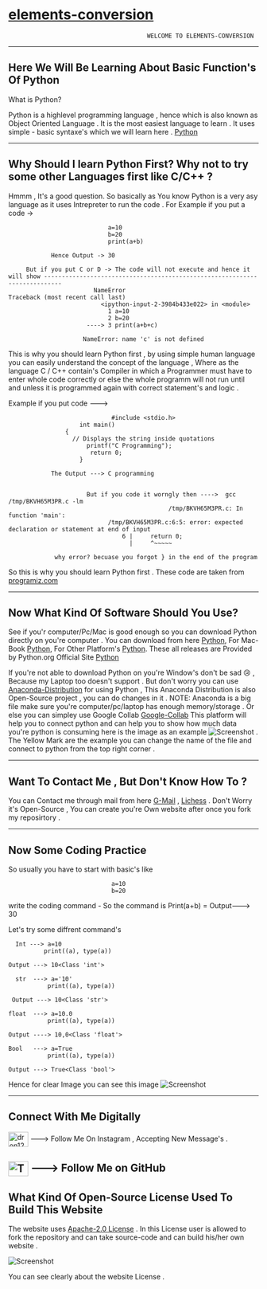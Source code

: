 # [elements-conversion](https://the-user-python.github.io/elements-conversion)

                                           WELCOME TO ELEMENTS-CONVERSION 

------------------------------------------------------------------------------------------------------------------------------------------


## Here We Will Be Learning About Basic Function's Of Python

 What is Python?

Python is a highlevel programming language , hence which is also known as Object Oriented Language . It is the most easiest language   to learn . It uses simple - basic syntaxe's which we will learn here .  [Python](https://en.wikipedia.org/wiki/Python_programming_language) 

------------------------------------------------------------------------------------------------------------------------------------------

## Why Should I learn Python First? Why not to try some other Languages first like C/C++ ?

Hmmm , It's a good question. So basically as You know Python is a very asy language as it uses Intrepreter to run the code . For       Example if you put a code ->  
  
                                a=10
                                b=20
                                print(a+b)
                                
                Hence Output -> 30
                
         But if you put C or D -> The code will not execute and hence it will show ---------------------------------------------------------------------------
                            NameError                                 Traceback (most recent call last)
                              <ipython-input-2-3984b433e022> in <module>
                                1 a=10
                                2 b=20
                          ----> 3 print(a+b+c)

                         NameError: name 'c' is not defined
                         
This is why you should learn Python first , by using simple human language you can easily understand the concept of the language , Where as the language C / C++ contain's Compiler in which a Programmer must have to enter whole code correctly or else the whole programm will not run until and unless it is programmed again with correct statement's and logic . 

Example if you put code ---> 
                                 
                                 
                                 #include <stdio.h>    
                        int main()
                    { 
                      // Displays the string inside quotations
                          printf("C Programming");
                           return 0;
                        }
                        
                The Output ---> C programming 
                
                
                          But if you code it worngly then ---->  gcc /tmp/BKVH65M3PR.c -lm
                                                 /tmp/BKVH65M3PR.c: In function 'main':
                                /tmp/BKVH65M3PR.c:6:5: error: expected declaration or statement at end of input
                                    6 |     return 0;
                                      |     ^~~~~~
                                      
                 why error? becuase you forgot } in the end of the program   


So this is why you should learn Python first . These code are taken from [programiz.com](https://www.programiz.com/c-programming)         

------------------------------------------------------------------------------------------------------------------------------------------

## Now What Kind Of Software Should You Use? 
See if you'r computer/Pc/Mac is good enough so you can download Python directly on you're computer . You can download from here   [Python](https://www.python.org/downloads/windows/), For Mac-Book [Python](https://www.python.org/downloads/macos/), For Other        Platform's [Python](https://www.python.org/download/other/). These all releases are Provided by Python.org Official Site [Python](https://www.python.org/) 
  
  If you're not able to download Python on you're Window's don't be sad :cry: , Because my Laptop too doesn't support . But don't worry you can use [Anaconda-Distribution](https://www.anaconda.com/products/distribution) for using Python , This Anaconda Distribution is also Open-Source project , you can do changes in it . NOTE: Anaconda is a big file make sure you're computer/pc/laptop has enough memory/storage . Or else you can simpley use Google Collab [Google-Collab](https://colab.research.google.com/) This platform will help you to connect python and can help you to show how much data you're python is consuming here is the image as an example 
  ![Screenshot](https://user-images.githubusercontent.com/97610126/224493805-905c8efa-ad08-45f1-8c1c-6d0d018879c9.png) . The Yellow Mark are the example you can change the name of the file and connect to python from the top right corner . 
  
------------------------------------------------------------------------------------------------------------------------------------------
 
## Want To Contact Me , But Don't Know How To ? 
   
You can Contact me through mail from here [G-Mail](https://mail.google.com/mail/?tab=rm&authuser=0&ogbl) , [Lichess]( https://lichess.org/) . Don't Worry it's Open-Source , You can create you're Own website after once you fork my reposirtory . 
  
----------------------------------------------------------------------------------------------------------------------------------------  
 
## Now Some Coding Practice 
 
So usually you have to start with basic's like 
  
  
                                 a=10
                                 b=20
    
write the coding command - So the command is Print(a+b) = Output---> 30 

Let's try some diffrent command's 

      Int ---> a=10 
              print((a), type(a))
              
    Output ---> 10<Class 'int'>  
    
      str  ---> a='10'
               print((a), type(a))
  
     Output ---> 10<Class 'str'>      
    
    float  ---> a=10.0
               print((a), type(a))
               
    Output ----> 10,0<Class 'float'>
    
    Bool   ---> a=True
               print((a), type(a))
               
    Output ---> True<Class 'bool'> 
    
    
Hence for clear Image you can see this image ![Screenshot](https://user-images.githubusercontent.com/97610126/224502246-4f3c2065-9959-46e1-8db2-71bbaefcdb54.png)
 
------------------------------------------------------------------------------------------------------------------------------------------ 
 
## Connect With Me Digitally 

<a href="https://instagram.com/dron1203005/" target="blank"><img align="center" src="https://raw.githubusercontent.com/rahuldkjain/github-profile-readme-generator/master/src/images/icons/Social/instagram.svg" alt="dron1203005" height="30" width="40" /></a> ---> Follow Me On Instagram , Accepting New Message's . 

<a href="https://github.com/The-User-Python/" target="blank"><img align="center" src="https://raw.githubusercontent.com/rahuldkjain/github-profile-readme-generator/master/src/images/icons/Social/github.svg" alt="The-User-Python" height="30" width="40" /></a> ---> Follow Me on GitHub
------------------------------------------------------------------------------------------------------------------------------------------

## What Kind Of Open-Source License Used To Build This Website 

The website uses [Apache-2.0 License](https://github.com/The-User-Python/elements-conversion/blob/main/LICENSE) . In this License user is allowed to fork the repository and can take source-code and can build his/her own website . 

![Screenshot](https://user-images.githubusercontent.com/97610126/224540156-227b5e64-cc5f-48bb-b1a3-d8abd564578a.png) 

You can see clearly about the website License . 

